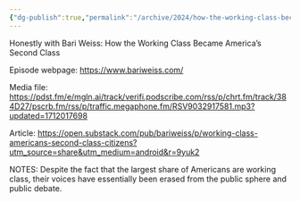 ```yaml
---
{"dg-publish":true,"permalink":"/archive/2024/how-the-working-class-became-america-s-second-class/","tags":["podcast","ToListen","article"],"noteIcon":"","created":"2024-04-02T10:02:00","updated":"2024-04-02 10:02"}
---
```


Honestly with Bari Weiss: How the Working Class Became America’s Second Class

Episode webpage: https://www.bariweiss.com/

Media file: https://pdst.fm/e/mgln.ai/track/verifi.podscribe.com/rss/p/chrt.fm/track/384D27/pscrb.fm/rss/p/traffic.megaphone.fm/RSV9032917581.mp3?updated=1712017698

Article: 
https://open.substack.com/pub/bariweiss/p/working-class-americans-second-class-citizens?utm_source=share&utm_medium=android&r=9yuk2

NOTES:
Despite the fact that the largest share of Americans are working class, their voices have essentially been erased from the public sphere and public debate.


